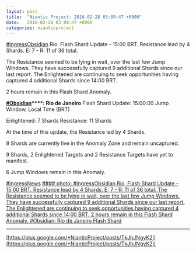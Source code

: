 ```yaml
---
layout: post
title:  "Niantic Project: 2016-02-28 03:09:47 +0900"
date:   2016-02-28 03:09:47 +0900
categories: nianticproject
---
```

[#IngressObsidian](https://plus.google.com/s/%23IngressObsidian "") Rio  Flash Shard Update - 15:00 BRT. Resistance lead by 4 Shards. E: 7 - R: 11 of 36 total.

The Resistance seemed to be lying in wait, over the last few Jump Windows. They have successfully captured 9 additional Shards since our last report. The Enlightened are continuing to seek opportunities having captured 4 additional Shards since 14:00 BRT. 

2 hours remain in this Flash Shard Anomaly.

**[#Obsidian](https://plus.google.com/s/%23Obsidian "")****: Rio de Janeiro**
Flash Shard Update: 15:00:00 Jump Window, Local Time (BRT)

Enlightened: 7 Shards
Resistance: 11 Shards

At the time of this update, the Resistance led by 4 Shards.

9 Shards are currently live in the Anomaly Zone and remain uncaptured.

9 Shards, 2 Enlightened Targets and 2 Resistance Targets have yet to manifest.

6 Jump Windows remain in this Anomaly.

[#IngressNews](https://plus.google.com/s/%23IngressNews "")
[#### photo: #IngressObsidian Rio  Flash Shard Update - 15:00 BRT. Resistance lead by 4 Shards. E: 7 - R: 11 of 36 total.
The Resistance seemed to be lying in wait, over the last few Jump Windows. They have successfully captured 9 additional Shards since our last report. The Enlightened are continuing to seek opportunities having captured 4 additional Shards since 14:00 BRT.
2 hours remain in this Flash Shard Anomaly.
#Obsidian: Rio de Janeiro
Flash Shard](https://lh3.googleusercontent.com/-nfSj9r5JWuM/VtHlvGvnM8I/AAAAAAAAizY/DsPHi7wSRiU/w600-h338/rio_2.jpg "")
- - -
[https://plus.google.com/+NianticProject/posts/TkJhJNgyK2j](https://plus.google.com/+NianticProject/posts/TkJhJNgyK2j)
